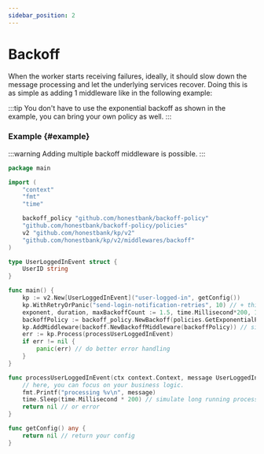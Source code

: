 ```yaml
---
sidebar_position: 2
---
```

# Backoff
When the worker starts receiving failures, ideally, it should slow down the message processing and let the underlying services recover. Doing this is as simple as adding 1 middleware like in the following example:

:::tip
You don't have to use the exponential backoff as shown in the example, you can bring your own policy as well.
:::

### Example {#example}

:::warning
Adding multiple backoff middleware is possible.
:::

```go
package main

import (
	"context"
	"fmt"
	"time"

	backoff_policy "github.com/honestbank/backoff-policy"
	"github.com/honestbank/backoff-policy/policies"
	v2 "github.com/honestbank/kp/v2"
	"github.com/honestbank/kp/v2/middlewares/backoff"
)

type UserLoggedInEvent struct {
	UserID string
}

func main() {
	kp := v2.New[UserLoggedInEvent]("user-logged-in", getConfig())
	kp.WithRetryOrPanic("send-login-notification-retries", 10) // + this line adds 10 retries
	exponent, duration, maxBackoffCount := 1.5, time.Millisecond*200, 10
	backoffPolicy := backoff_policy.NewBackoff(policies.GetExponentialPolicy(exponent, duration, maxBackoffCount))
	kp.AddMiddleware(backoff.NewBackoffMiddleware(backoffPolicy)) // simply add a backoff middleware to back off.
	err := kp.Process(processUserLoggedInEvent)
	if err != nil {
		panic(err) // do better error handling
	}
}

func processUserLoggedInEvent(ctx context.Context, message UserLoggedInEvent) error {
	// here, you can focus on your business logic.
	fmt.Printf("processing %v\n", message)
	time.Sleep(time.Millisecond * 200) // simulate long running process
	return nil // or error
}

func getConfig() any {
	return nil // return your config
}
```
